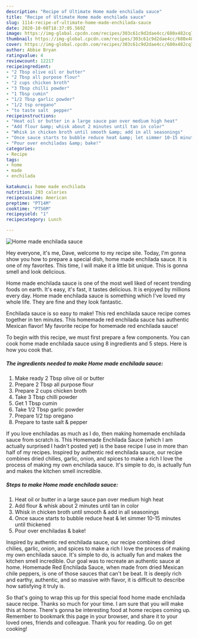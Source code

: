 ```yaml
---
description: "Recipe of Ultimate Home made enchilada sauce"
title: "Recipe of Ultimate Home made enchilada sauce"
slug: 1114-recipe-of-ultimate-home-made-enchilada-sauce
date: 2020-10-08T18:37:05.569Z
image: https://img-global.cpcdn.com/recipes/303c61c9d2dae4cc/680x482cq70/home-made-enchilada-sauce-recipe-main-photo.jpg
thumbnail: https://img-global.cpcdn.com/recipes/303c61c9d2dae4cc/680x482cq70/home-made-enchilada-sauce-recipe-main-photo.jpg
cover: https://img-global.cpcdn.com/recipes/303c61c9d2dae4cc/680x482cq70/home-made-enchilada-sauce-recipe-main-photo.jpg
author: Abbie Bryan
ratingvalue: 4
reviewcount: 12217
recipeingredient:
- "2 Tbsp olive oil or butter"
- "2 Tbsp all purpose flour"
- "2 cups chicken broth"
- "3 Tbsp chilli powder"
- "1 Tbsp cumin"
- "1/2 Tbsp garlic powder"
- "1/2 tsp oregano"
- "to taste salt  pepper"
recipeinstructions:
- "Heat oil or butter in a large sauce pan over medium high heat"
- "Add flour &amp; whisk about 2 minutes until tan in color"
- "Whisk in chicken broth until smooth &amp; add in all seasonings"
- "Once sauce starts to bubble reduce heat &amp; let simmer 10-15 minutes until thickened"
- "Pour over enchiladas &amp; bake!"
categories:
- Recipe
tags:
- home
- made
- enchilada

katakunci: home made enchilada 
nutrition: 293 calories
recipecuisine: American
preptime: "PT14M"
cooktime: "PT56M"
recipeyield: "1"
recipecategory: Lunch

---
```



![Home made enchilada sauce](https://img-global.cpcdn.com/recipes/303c61c9d2dae4cc/680x482cq70/home-made-enchilada-sauce-recipe-main-photo.jpg)

Hey everyone, it's me, Dave, welcome to my recipe site. Today, I'm gonna show you how to prepare a special dish, home made enchilada sauce. It is one of my favorites. This time, I will make it a little bit unique. This is gonna smell and look delicious.

Home made enchilada sauce is one of the most well liked of recent trending foods on earth. It's easy, it's fast, it tastes delicious. It is enjoyed by millions every day. Home made enchilada sauce is something which I've loved my whole life. They are fine and they look fantastic.

Enchilada sauce is so easy to make! This red enchilada sauce recipe comes together in ten minutes. This homemade red enchilada sauce has authentic Mexican flavor! My favorite recipe for homemade red enchilada sauce!


To begin with this recipe, we must first prepare a few components. You can cook home made enchilada sauce using 8 ingredients and 5 steps. Here is how you cook that.

<!--inarticleads1-->

##### The ingredients needed to make Home made enchilada sauce:

1. Make ready 2 Tbsp olive oil or butter
1. Prepare 2 Tbsp all purpose flour
1. Prepare 2 cups chicken broth
1. Take 3 Tbsp chilli powder
1. Get 1 Tbsp cumin
1. Take 1/2 Tbsp garlic powder
1. Prepare 1/2 tsp oregano
1. Prepare to taste salt &amp; pepper


If you love enchiladas as much as I do, then making homemade enchilada sauce from scratch is. This Homemade Enchilada Sauce (which I am actually surprised I hadn&#39;t posted yet) is the base recipe I use in more than half of my recipes. Inspired by authentic red enchilada sauce, our recipe combines dried chilies, garlic, onion, and spices to make a rich I love the process of making my own enchilada sauce. It&#39;s simple to do, is actually fun and makes the kitchen smell incredible. 

<!--inarticleads2-->

##### Steps to make Home made enchilada sauce:

1. Heat oil or butter in a large sauce pan over medium high heat
1. Add flour &amp; whisk about 2 minutes until tan in color
1. Whisk in chicken broth until smooth &amp; add in all seasonings
1. Once sauce starts to bubble reduce heat &amp; let simmer 10-15 minutes until thickened
1. Pour over enchiladas &amp; bake!


Inspired by authentic red enchilada sauce, our recipe combines dried chilies, garlic, onion, and spices to make a rich I love the process of making my own enchilada sauce. It&#39;s simple to do, is actually fun and makes the kitchen smell incredible. Our goal was to recreate an authentic sauce at home. Homemade Red Enchilada Sauce, when made from dried Mexican chile peppers, is one of those sauces that can&#39;t be beat. It is deeply rich and earthy, authentic, and so massive with flavor, it is difficult to describe how satisfying it truly is. 

So that's going to wrap this up for this special food home made enchilada sauce recipe. Thanks so much for your time. I am sure that you will make this at home. There's gonna be interesting food at home recipes coming up. Remember to bookmark this page in your browser, and share it to your loved ones, friends and colleague. Thank you for reading. Go on get cooking!

